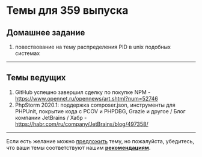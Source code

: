 # Темы для 359 выпуска

## Домашнее задание

1. повествование на тему распределения PID в unix подобных системах

---

## Темы ведущих

1. GitHub успешно завершил сделку по покупке NPM - https://www.opennet.ru/opennews/art.shtml?num=52746
1. PhpStorm 2020.1: поддержка composer.json, инструменты для PHPUnit, покрытие кода с PCOV и PHPDBG, Grazie и другое / Блог компании JetBrains / Хабр - https://habr.com/ru/company/JetBrains/blog/497358/

---

Если есть желание можно [предложить](themes_from_listeners.md) тему, но пожалуйста, убедитесь, что ваши темы соответствуют нашим **[рекомендациям](Recommendations_for_the_proposed_topics.md)**.
